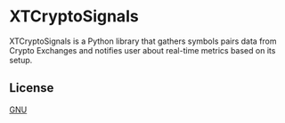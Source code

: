 # XTCryptoSignals

XTCryptoSignals is a Python library that gathers symbols pairs data from Crypto Exchanges and notifies user about real-time metrics based on its setup. 

## License

[GNU](https://www.gnu.org/licenses/gpl-3.0.en.html)